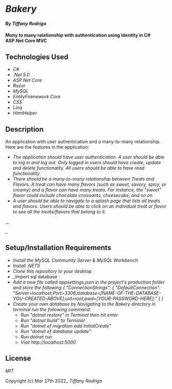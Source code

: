 # _Bakery_

#### By _**Tiffany Rodrigo**_

#### Many to many ralationship with authentication using Identity in C# ASP.Net Core MVC

## Technologies Used
* _C#_
* _.Net 5.0_
* _ASP.Net Core_
* _Razor_
* _MySQL_
* _EntityFramework Core_
* _CSS_
* _Linq_
* _HtmlHelper_



## Description

An application with user authentication and a many-to-many relationship. Here are the features  in the application:

* _The application should have user authentication. A user should be able to log in and log out. Only logged in users should have create, update and delete functionality. All users should be able to have read functionality._
* _There should be a many-to-many relationship between Treats and Flavors. A treat can have many flavors (such as sweet, savory, spicy, or creamy) and a flavor can have many treats. For instance, the "sweet" flavor could include chocolate croissants, cheesecake, and so on._
* _A user should be able to navigate to a splash page that lists all treats and flavors. Users should be able to click on an individual treat or flavor to see all the treats/flavors that belong to it._


._


_

## Setup/Installation Requirements
* _Install the MySQL Community Server & MySQL Workbench_
* _Install .NET5_
* _Clone this repository to your desktop._
* _Import sql database :
* _Add a new file called appsettings.json in the project's production folder and store the following { "ConnectionStrings": { "DefaultConnection": "Server=localhost;Port=3306;database=[NAME-OF-THE-DATABASE-YOU-CREATED-ABOVE];uid=root;pwd=[YOUR-PASSWORD-HERE];" } }_
* _Create your own database by Navigating to the Bakery directory in terminal run the following command:_
  * _Run "dotnet restore" in Terminal then hit enter_
  * _Run "dotnet build" to Terminal_
  * _Run "dotnet ef migration add InitialCreate"_
  * _Run "dotnet ef database update"_
  * _Run dotnet run_
  * _Visit http://localhost:5000_


## License

_MIT_

Copyright (c) _Mar_ 27th 2022_ _Tiffany Rodrigo_





